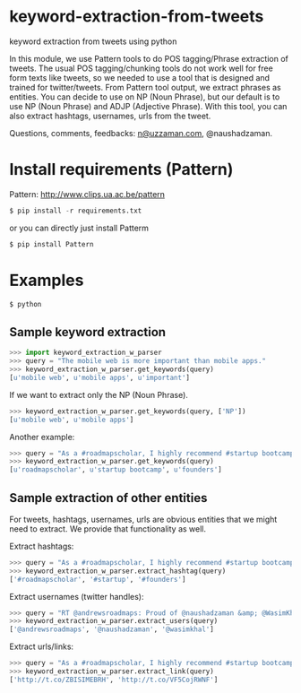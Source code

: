 # keyword-extraction-from-tweets
keyword extraction from tweets using python 


In this module, we use Pattern tools to do POS tagging/Phrase extraction of tweets. The usual POS tagging/chunking tools do not work well for free form texts like tweets, so we needed to use a tool that is designed and trained for twitter/tweets. From Pattern tool output, we extract phrases as entities. You can decide to use on NP (Noun Phrase), but our default is to use NP (Noun Phrase) and ADJP (Adjective Phrase). With this tool, you can also extract hashtags, usernames, urls from the tweet. 


Questions, comments, feedbacks: n@uzzaman.com, @naushadzaman.


# Install requirements (Pattern)
Pattern: http://www.clips.ua.ac.be/pattern
```python
$ pip install -r requirements.txt
```

or you can directly just install Patterm
```python
$ pip install Pattern
```


# Examples
```python
$ python 
```

## Sample keyword extraction
```python
>>> import keyword_extraction_w_parser
>>> query = "The mobile web is more important than mobile apps."
>>> keyword_extraction_w_parser.get_keywords(query)
[u'mobile web', u'mobile apps', u'important']
```

If we want to extract only the NP (Noun Phrase). 
```python
>>> keyword_extraction_w_parser.get_keywords(query, ['NP'])
[u'mobile web', u'mobile apps']
```

Another example: 
```python
>>> query = "As a #roadmapscholar, I highly recommend #startup bootcamp for #founders by @andrewsroadmaps : http://t.co/ZBISIMEBRH http://t.co/VF5CojRWNF"
>>> keyword_extraction_w_parser.get_keywords(query)
[u'roadmapscholar', u'startup bootcamp', u'founders']
```

## Sample extraction of other entities 
For tweets, hashtags, usernames, urls are obvious entities that we might need to extract. We provide that functionality as well. 

Extract hashtags:
```python
>>> query = "As a #roadmapscholar, I highly recommend #startup bootcamp for #founders by @andrewsroadmaps : http://t.co/ZBISIMEBRH http://t.co/VF5CojRWNF"
>>> keyword_extraction_w_parser.extract_hashtag(query) 
['#roadmapscholar', '#startup', '#founders']
```

Extract usernames (twitter handles): 
```python
>>> query = "RT @andrewsroadmaps: Proud of @naushadzaman &amp; @WasimKhal for winning the #IBMWatson hackathon! #roadmapscholars https://t.co/08sbAjKWKu"
>>> keyword_extraction_w_parser.extract_users(query)
['@andrewsroadmaps', '@naushadzaman', '@wasimkhal']
```

Extract urls/links: 
```python
>>> query = "As a #roadmapscholar, I highly recommend #startup bootcamp for #founders by @andrewsroadmaps : http://t.co/ZBISIMEBRH http://t.co/VF5CojRWNF"
>>> keyword_extraction_w_parser.extract_link(query)
['http://t.co/ZBISIMEBRH', 'http://t.co/VF5CojRWNF']
```

